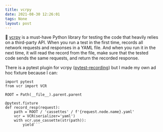 ```yaml
---
title: vcrpy
date: 2021-08-30 12:26:01
tags: None
layout: post
---
```


🐍 [vcrpy](https://github.com/kevin1024/vcrpy) is a must-have Python library for testing the code that heavily relies on a third-party API. When you run a test in the first time, records all network requests and responses in a YAML file. And when you run it in the next time, it will read the record from the file, make sure that the tested code sends the same requests, and return the recorded response.

There is a pytest plugin for vcrpy ([pytest-recording](https://github.com/kiwicom/pytest-recording)) but I made my own ad hoc fixture because I can:

```from pathlib import Path
import pytest
from vcr import VCR

ROOT = Path(__file__).parent.parent

@pytest.fixture
def record_resp(request):
    path = ROOT / 'cassettes' / f'{request.node.name}.yaml'
    vcr = VCR(serializer='yaml')
    with vcr.use_cassette(str(path)):
        yield```
